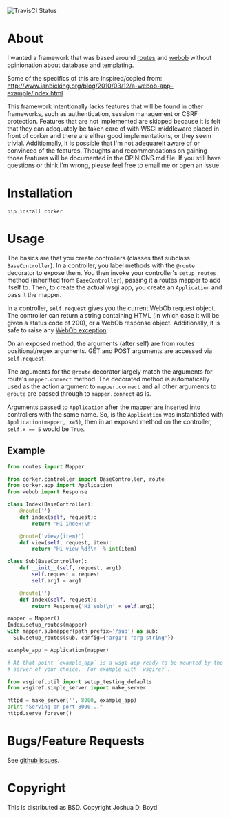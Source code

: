 ![TravisCI Status](https://api.travis-ci.org/jd-boyd/corker.png)

# About

I wanted a framework that was based around
[routes](https://github.com/bbangert/routes) and
[webob](http://webob.org/) without opinionation about database and
templating.

Some of the specifics of this are inspired/copied from: http://www.ianbicking.org/blog/2010/03/12/a-webob-app-example/index.html

This framework intentionally lacks features that will be found in
other frameworks, such as authentication, session management or CSRF
protection.  Features that are not implemented are skipped because it
is felt that they can adequately be taken care of with WSGI middleware
placed in front of corker and there are either good implementations,
or they seem trivial.  Additiomally, it is possible that I'm not
adequarelt aware of or convinced of the features. Thoughts and
recommendations on gaining those features will be documented in the
OPINIONS.md file.  If you still have questions or think I'm wrong,
please feel free to email me or open an issue.

# Installation

  `pip install corker`

# Usage

The basics are that you create controllers (classes that subclass
`BaseController`).  In a controller, you label methods with the `@route`
decorator to expose them.  You then invoke your controller's
`setup_routes` method (inheritted from `BaseController`), passing it a
routes mapper to add itself to.  Then, to create the actual wsgi app,
you create an `Application` and pass it the mapper.

In a controller, `self.request` gives you the current WebOb request
object.  The controller can return a string containing HTML (in which
case it will be given a status code of 200), or a WebOb response object.
Additionally, it is safe to raise any
[WebOb exception](http://webob.readthedocs.org/en/latest/modules/exceptions.html).

On an exposed method, the arguments (after self) are from routes
positional/regex arguments.  GET and POST arguments are accessed via
`self.request`.

The arguments for the `@route` decorator largely match the arguments for
route's `mapper.connect` method.  The decorated method is automatically
used as the action argument to `mapper.connect` and all other arguments
to `@route` are passed through to `mapper.connect` as is.

Arguments passed to `Application` after the mapper are inserted into
controllers with the same name.  So, is the `Application` was
instantiated with `Application(mapper, x=5)`, then in an exposed method
on the controller, `self.x == 5` would be `True`.

## Example

```python
from routes import Mapper

from corker.controller import BaseController, route
from corker.app import Application
from webob import Response

class Index(BaseController):
    @route('')
    def index(self, request):
        return 'Hi index!\n'

    @route('view/{item}')
    def view(self, request, item):
        return 'Hi view %d!\n' % int(item)

class Sub(BaseController):
    def __init__(self, request, arg1):
        self.request = request
        self.arg1 = arg1

    @route('')
    def index(self, request):
        return Response('Hi sub!\n' + self.arg1)

mapper = Mapper()
Index.setup_routes(mapper)
with mapper.submapper(path_prefix='/sub') as sub:
  Sub.setup_routes(sub, config={"arg1": "arg string"})

example_app = Application(mapper)

# At that point `example_app` is a wsgi app ready to be mounted by the
# server of your choice.  For example with `wsgiref`:

from wsgiref.util import setup_testing_defaults
from wsgiref.simple_server import make_server

httpd = make_server('', 8000, example_app)
print "Serving on port 8000..."
httpd.serve_forever()
```

# Bugs/Feature Requests

See [github issues](https://github.com/jd-boyd/corker/issues).

# Copyright
  This is distributed as BSD.  Copyright Joshua D. Boyd

